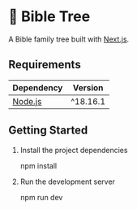 # 🌳 Bible Tree

A Bible family tree built with [Next.js](https://nextjs.org/).

## Requirements

| Dependency                    | Version  |
| ----------------------------- | -------- |
| [Node.js](https://nodejs.org) | ^18.16.1 |

## Getting Started

1. Install the project dependencies

    npm install

2. Run the development server

    npm run dev
